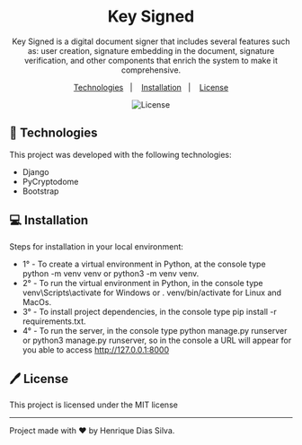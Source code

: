 <h1 align="center"> Key Signed </h1>

<p align="center">
Key Signed is a digital document signer that includes several features such as: user creation, signature embedding in the document, signature verification, and other components that enrich the system to make it comprehensive. <br/>
</p>

<p align="center">
  <a href="#-technologies">Technologies</a>&nbsp;&nbsp;&nbsp;|&nbsp;&nbsp;&nbsp;
  <a href="#-installation">Installation</a>&nbsp;&nbsp;&nbsp;|&nbsp;&nbsp;&nbsp;
  <a href="#%EF%B8%8F-license">License</a>
</p>

<p align="center">
  <img alt="License" src="https://img.shields.io/static/v1?label=license&message=MIT&color=49AA26&labelColor=000000">
</p>

## 🚀 Technologies

This project was developed with the following technologies:

- Django
- PyCryptodome
- Bootstrap

## 💻 Installation

Steps for installation in your local environment:
- 1° - To create a virtual environment in Python, at the console type python -m venv venv or python3 -m venv venv.
- 2° - To run the virtual environment in Python, in the console type venv\Scripts\activate for Windows or . venv/bin/activate for Linux and MacOs.
- 3° - To install project dependencies, in the console type pip install -r requirements.txt.
- 4° - To run the server, in the console type python manage.py runserver or python3 manage.py runserver, so in the console a URL will appear for you able to access http://127.0.0.1:8000

## 🖊️ License

This project is licensed under the MIT license

---

Project made with ♥ by Henrique Dias Silva.

